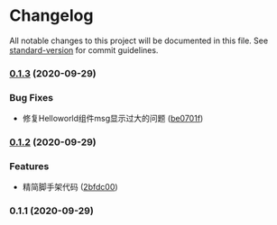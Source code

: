 # Changelog

All notable changes to this project will be documented in this file. See [standard-version](https://github.com/conventional-changelog/standard-version) for commit guidelines.

### [0.1.3](https://github.com/zhangcheng1164/vue-jest/compare/v0.1.2...v0.1.3) (2020-09-29)


### Bug Fixes

* 修复Helloworld组件msg显示过大的问题 ([be0701f](https://github.com/zhangcheng1164/vue-jest/commit/be0701f7420945a1fef642d967f728175f7f522a))

### [0.1.2](https://github.com/zhangcheng1164/vue-jest/compare/v0.1.1...v0.1.2) (2020-09-29)


### Features

* 精简脚手架代码 ([2bfdc00](https://github.com/zhangcheng1164/vue-jest/commit/2bfdc00bcdc8b410ca680afe1f2437582e8222d5))

### 0.1.1 (2020-09-29)
